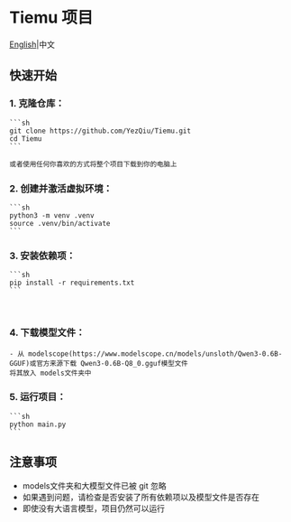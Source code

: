 # Tiemu 项目

[English](./readme.md)|中文

## 快速开始
### 1. 克隆仓库：

    ```sh
    git clone https://github.com/YezQiu/Tiemu.git
    cd Tiemu
    ```

    或者使用任何你喜欢的方式将整个项目下载到你的电脑上

### 2. 创建并激活虚拟环境：​​

    ```sh
    python3 -m venv .venv
    source .venv/bin/activate
    ```

### 3. 安装依赖项：

    ```sh
    pip install -r requirements.txt
    ```
​
### 4. 下载模型文件：​​

    - 从 modelscope(https://www.modelscope.cn/models/unsloth/Qwen3-0.6B-GGUF)或官方来源下载 Qwen3-0.6B-Q8_0.gguf模型文件
    将其放入 models文件夹中

### 5. ​运行项目：

    ```sh
    python main.py
    ```
## 注意事项

- models文件夹和大模型文件已被 git 忽略
- 如果遇到问题，请检查是否安装了所有依赖项以及模型文件是否存在
- 即使没有大语言模型，项目仍然可以运行
